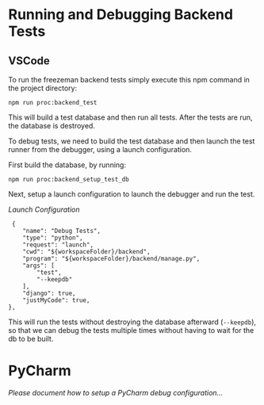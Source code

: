 # Running and Debugging Backend Tests

## VSCode

To run the freezeman backend tests simply execute this npm command in the project directory:

`npm run proc:backend_test`

This will build a test database and then run all tests. After the tests are run, the
database is destroyed.

To debug tests, we need to build the test database and then launch the test runner from
the debugger, using a launch configuration. 

First build the database, by running:

`npm run proc:backend_setup_test_db`

Next, setup a launch configuration to launch the debugger and run the test. 

*Launch Configuration*

```
 {
    "name": "Debug Tests",
    "type": "python",
    "request": "launch",
    "cwd": "${workspaceFolder}/backend",
    "program": "${workspaceFolder}/backend/manage.py",
    "args": [
        "test",
        "--keepdb"
    ],
    "django": true,
    "justMyCode": true,
},
```

This will run the tests without destroying the database afterward (`--keepdb`), so that we can debug the tests multiple times without having to wait for the db to be built.

# PyCharm

*Please document how to setup a PyCharm debug configuration...*